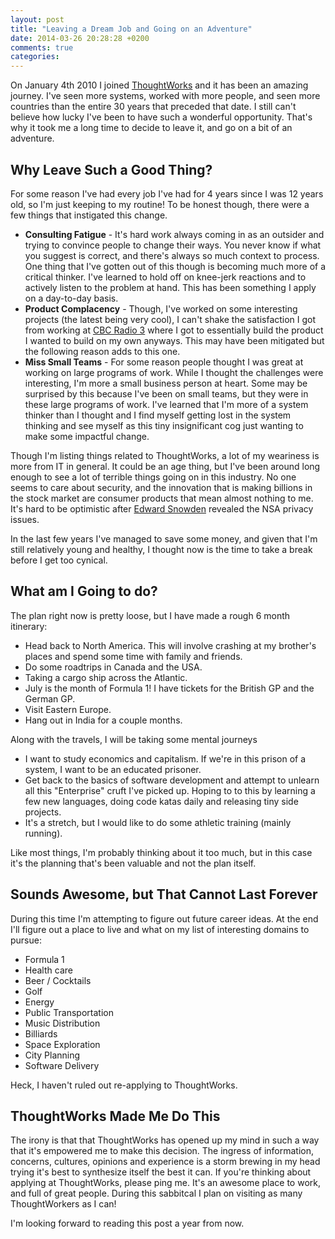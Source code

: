 ```yaml
---
layout: post
title: "Leaving a Dream Job and Going on an Adventure"
date: 2014-03-26 20:28:28 +0200
comments: true
categories:
---
```

On January 4th 2010 I joined [ThoughtWorks][thoughtworks] and it has been an amazing journey. I've seen more systems,
worked with more people, and seen more countries than the entire 30 years that preceded that date. I still can't believe
how lucky I've been to have such a wonderful opportunity. That's why it took me a long time to decide to leave it, and
go on a bit of an adventure.

## Why Leave Such a Good Thing?

For some reason I've had every job I've had for 4 years since I was 12 years old, so I'm just keeping to my routine! To
be honest though, there were a few things that instigated this change.

* **Consulting Fatigue** - It's hard work always coming in as an outsider and trying to convince people to change their
  ways. You never know if what you suggest is correct, and there's always so much context to process. One thing that I've gotten
  out of this though is becoming much more of a critical thinker. I've learned to hold off on knee-jerk reactions and to
  actively listen to the problem at hand. This has been something I apply on a day-to-day basis.
* **Product Complacency** - Though, I've worked on some interesting projects (the latest being very cool), I can't shake
  the satisfaction I got from working at [CBC Radio 3][radio3] where I got to essentially build the product I wanted to
  build on my own anyways. This may have been mitigated but the following reason adds to this one.
* **Miss Small Teams** - For some reason people thought I was great at working on large programs of work. While I thought
  the challenges were interesting, I'm more a small business person at heart. Some may be surprised by this because I've
  been on small teams, but they were in these large programs of work. I've learned that I'm more of a system thinker than I
  thought and I find myself getting lost in the system thinking and see myself as this tiny insignificant cog just
  wanting to make some impactful change.

Though I'm listing things related to ThoughtWorks, a lot of my weariness is more from IT in general. It could be an age
thing, but I've been around long enough to see a lot of terrible things going on in this industry. No one seems to care
about security, and the innovation that is making billions in the stock market are consumer products that mean almost
nothing to me. It's hard to be optimistic after [Edward Snowden][edsnow] revealed the NSA privacy issues.

In the last few years I've managed to save some money, and given that I'm still relatively young and healthy, I thought
now is the time to take a break before I get too cynical.

## What am I Going to do?

The plan right now is pretty loose, but I have made a rough 6 month itinerary:

* Head back to North America. This will involve crashing at my brother's places and spend some time with family
  and friends.
* Do some roadtrips in Canada and the USA.
* Taking a cargo ship across the Atlantic.
* July is the month of Formula 1! I have tickets for the British GP and the German GP.
* Visit Eastern Europe.
* Hang out in India for a couple months.

Along with the travels, I will be taking some mental journeys

* I want to study economics and capitalism. If we're in this prison of a system, I want to be an educated prisoner.
* Get back to the basics of software development and attempt to unlearn all this "Enterprise" cruft I've picked up.
  Hoping to to this by learning a few new languages, doing code katas daily and releasing tiny side projects.
* It's a stretch, but I would like to do some athletic training (mainly running).

Like most things, I'm probably thinking about it too much, but in this case it's the planning that's been valuable and
not the plan itself.

## Sounds Awesome, but That Cannot Last Forever

During this time I'm attempting to figure out future career ideas. At the end I'll
figure out a place to live and what on my list of interesting domains to pursue:

* Formula 1
* Health care
* Beer / Cocktails
* Golf
* Energy
* Public Transportation
* Music Distribution
* Billiards
* Space Exploration
* City Planning
* Software Delivery

Heck, I haven't ruled out re-applying to ThoughtWorks.

## ThoughtWorks Made Me Do This

The irony is that that ThoughtWorks has opened up my mind in such a way that it's empowered me to make this decision.
The ingress of information, concerns, cultures, opinions and experience is a storm brewing in my head trying it's best to
synthesize itself the best it can. If you're thinking about applying at ThoughtWorks, please ping me. It's an awesome
place to work, and full of great people. During this sabbitcal I plan on visiting as many ThoughtWorkers as I can!

I'm looking forward to reading this post a year from now.

[thoughtworks]: /blog/a-new-beginning-or-goodbye-20-s-hello-30-s/
[radio3]: http://music.cbc.ca/radio3/
[edsnow]: https://en.wikipedia.org/wiki/Edward_Snowden
